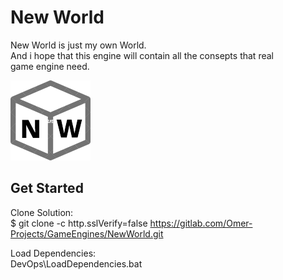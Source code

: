 # New World

New World is just my own World.<br />
And i hope that this engine will contain all the consepts that real<br />
game engine need.<br />

![Logo](Resources/Logo/Logo128.png)

## Get Started
Clone Solution:<br />
$ git clone -c http.sslVerify=false https://gitlab.com/Omer-Projects/GameEngines/NewWorld.git

Load Dependencies:<br />
DevOps\LoadDependencies.bat
